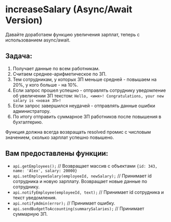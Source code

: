 # increaseSalary (Async/Await Version)

Давайте доработаем функцию увеличения зарплат, теперь с использованием async/await.

## Задача:

1. Получает данные по всем работникам.
2. Считаем среднее-арифметическое по ЗП.
3. Тем сотрудникам, у которых ЗП меньше средней - повышаем на 20%, у кого больше - на 10%.
4. Если запрос прошел успешно - отправлять сотруднику уведомление об увеличении ЗП текстом: `Hello, <имя>! Congratulations, your new salary is <новая ЗП>!`
5. Если запрос завершился неудачей - отправлять данные ошибки администратору.
6. По итогу отправить суммарное ЗП работников после повышения в бухгалтерию.

Функция должна всегда возвращать resolved промис с числовым значением, сколько зарплат успешно повышено.

## Вам предоставлены функции:

- `api.getEmployees();` // Возвращает массив с объектами `{id: 343, name: 'Alex', salary: 20000}`
- `api.setEmployeeSalary(employeeId, newSalary);` // Принимает id сотрудника и новую зарплату. Возвращает новые данные по сотруднику.
- `api.notifyEmployee(employeeId, text);` // Принимает id сотрудника и текст уведомления.
- `api.notifyAdmin(error);` // Принимает ошибку.
- `api.sendBudgetToAccounting(summarySalaries);` // Принимает суммарную ЗП.
